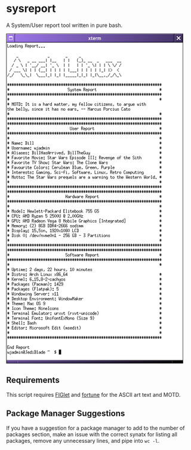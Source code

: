 # sysreport
A System/User report tool written in pure bash.

![example image](example.png "example")

## Requirements
This script requires [FIGlet](http://www.figlet.org/) and [fortune](https://github.com/shlomif/fortune-mod) for the ASCII art text and MOTD.

## Package Manager Suggestions
If you have a suggestion for a package manager to add to the number of packages section, make an issue with the correct synatx for listing all packages, remove any unnecessary lines, and pipe into `wc -l`.
